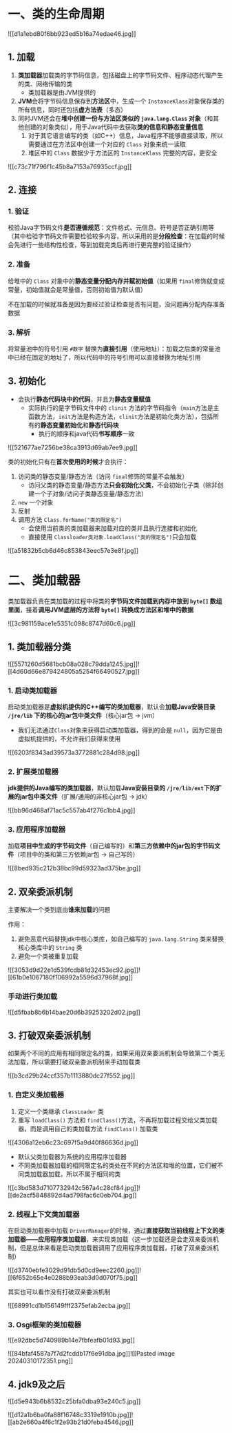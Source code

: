 # 一、类的生命周期

![[d1a1ebd80f6bb923ed5b16a74edae46.jpg]]

## 1. 加载

1. **类加载器**加载类的字节码信息，包括磁盘上的字节码文件、程序动态代理产生的类、网络传输的类
	* 类加载器是由JVM提供的
2. **JVM**会将字节码信息保存到**方法区**中，生成一个 `InstanceKlass`对象保存类的所有信息，同时还包括**虚方法表**（多态）
3. 同时JVM还会在**堆中创建一份与方法区类似的 `java.lang.Class` 对象**（和其他创建的对象类似），用于Java代码中去获取**类的信息和静态变量信息**
	1. 对于其它语言编写的类（如C++）信息，Java程序不能够直接读取，所以需要通过在方法区中创建一个对应的 `Class` 对象来统一读取
	2. 堆区中的 `Class` 数据少于方法区的 `InstanceKlass` 完整的内容，更安全

![[c73c71f796f1c45b8a7153a76935ccf.jpg]]

## 2. 连接

### 1. 验证

校验Java字节码文件**是否遵循规范**：文件格式、元信息、符号是否正确引用等（其中检验字节码文件需要检验较多内容，所以采用的是**分段检查**：在加载的时候会先进行一些结构性检查，等到加载完类后再进行更完整的验证操作）

### 2. 准备

给堆中的 `Class` 对象中的**静态变量分配内存并赋初始值**（如果用 `final`修饰就变成常量，初始值就会是常量值，否则初始值为默认值）

不在加载的时候就准备是因为要经过验证检查是否有问题，没问题再分配内存准备数据

### 3. 解析

将常量池中的符号引用 `#数字` 替换为**直接引用**（使用地址）：加载之后类的常量池中已经在固定的地址了，所以代码中的符号引用可以直接替换为地址引用

## 3. 初始化

* 会执行**静态代码块中的代码**，并且为**静态变量赋值**
	* 实际执行的是字节码文件中的 `clinit` 方法的字节码指令（`main`方法是主函数方法，`init`方法是构造方法，`clinit`方法是初始化类方法），包括所有的**静态变量初始化**和**静态代码块**
		* 执行的顺序和java代码**书写顺序**一致

![[521677ae7256be38ca3913d69ab7ee9.jpg]]

类的初始化只有在**首次使用的时候**才会执行：

1. 访问类的静态变量/静态方法（访问 `final`修饰的常量不会触发）
	* 访问父类的静态变量/静态方法**只会初始化父类**，不会初始化子类（除非创建一个子对象/访问子类静态变量/静态方法）
2. `new` 一个对象
3. 反射
4. 调用方法 `Class.forName("类的限定名")`
	* 会使用当前类的类加载器来加载对应的类并且执行连接和初始化
	* 直接使用 `Classloader类对象.loadClass("类的限定名")`只会加载

![[a51832b5cb6d46c853843eec57e3e8f.jpg]]

# 二、类加载器

类加载器负责在类加载的过程中将类的**字节码文件加载到内存中放到 `byte[]` 数组里面**，接着**调用JVM底层的方法将 `byte[]` 转换成方法区和堆中的数据**

![[3c981159ace1e5351c098c8747d60c6.jpg]]

## 1. 类加载器分类

![[5571260d5681bcb08a028c79dda1245.jpg]]![[4d60d66e879424805a5254f66490527.jpg]]

### 1. 启动类加载器

启动类加载器是**虚拟机提供的C++编写的类加载器**，默认会**加载Java安装目录 `/jre/lib` 下的核心的jar包中类文件**（核心jar包 -> jvm）

* 我们无法通过`Class`对象来获得启动类加载器，得到的会是 `null`，因为它是由虚拟机提供的，不允许我们获得来使用

![[6203f8343ad39573a3772881c284d98.jpg]]

### 2. 扩展类加载器

**jdk提供的Java编写的类加载器**，默认加载**Java安装目录的 `/jre/lib/ext`下的扩展的jar包中类文件**（扩展/通用的非核心jar包 -> jdk）

![[bb96d468af71ac5c557ab4f276c1bb4.jpg]]

### 3. 应用程序加载器

加载**项目中生成的字节码文件**（自己编写的）和**第三方依赖中的jar包的字节码文件**（项目中的类和第三方依赖jar包 -> 自己写的）

![[8bed935c212b38bc99d59323ad375be.jpg]]

## 2. 双亲委派机制

主要解决一个类到底由**谁来加载**的问题

作用：

1. 避免恶意代码替换jdk中核心类库，如自己编写的 `java.lang.String` 类来替换核心类库中的 `String` 类
2. 避免一个类被重复加载

![[3053d9d22e1d539fcdb81d32453ec92.jpg]]![[61b0e1067180f106992a5596d37968f.jpg]]

### 手动进行类加载

![[d5fbab8b6b14bae20d6b39253202d02.jpg]]

## 3. 打破双亲委派机制

如果两个不同的应用有相同限定名的类，如果采用双亲委派机制会导致第二个类无法加载，所以需要打破双亲委派机制来手动加载类

![[b3cd29b24ccf357b1113880dc27f552.jpg]]

### 1. 自定义类加载器

1. 定义一个类继承 `ClassLoader` 类
2. 重写 `loadClass()` 方法和 `findClass()`方法，不再将加载过程交给父类加载器，而是调用自己的类加载方法 `findClass()` 加载类

![[4306a12eb6c23c697f5a9d40f86636d.jpg]]

* 默认父类加载器为系统的应用程序加载器
* 不同类加载器加载的相同限定名的类处在不同的方法区和堆的位置，它们被不同类加载器加载，所以不属于相同的类

![[c3bd583d7107732942c567a4c28cf84.jpg]]![[de2acf5848892d4ad798fac6c0eb704.jpg]]

### 2. 线程上下文类加载器

在启动类加载器中加载 `DriverManager`的时候，通过**直接获取当前线程上下文的类加载器——应用程序类加载器**，来实现类加载（这一步加载还是会走双亲委派机制，但是总体来看是启动类加载器调用了应用程序类加载器，打破了双亲委派机制）

![[d3740ebfe3029d91db5d0cd9eec2260.jpg]]![[6f652b65e4e0288b93eab3d0d070f75.jpg]]

其实也可以看作没有打破双亲委派机制

![[68991cd1b156149fff2375efab2ecba.jpg]]

### 3. Osgi框架的类加载器

![[e92dbc5d740989b14e7fbfeafb01d93.jpg]]

![[84bfaf4587a7f7d2fcddb17f6e91dba.jpg]]![[Pasted image 20240310172351.png]]

## 4. jdk9及之后

![[d5e943b6b8532c25bfa0dba93e240c5.jpg]]

![[d12a1b6ba0fa88f16748c3319e1910b.jpg]]![[ab2e660a4f6c1f2e93b21d0feba4546.jpg]]